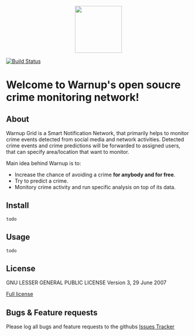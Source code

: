 <p align="center">
<img src="https://github.com/mkarpis/warnup_grid/blob/master/docs/images/icon.png" width="128">
</p>


[![Build Status](https://travis-ci.org/mkarpis/warnup_grid.svg?branch=master)](https://travis-ci.org/mkarpis/warnup_grid)


# Welcome to Warnup's open soucre crime monitoring network!


## About ##

Warnup Grid is a Smart Notification Network, that primarily helps to monitor crime events detected from social media and network activities. Detected crime events and crime predictions will be forwarded to assigned users, that can specify area/location that want to monitor.


Main idea behind Warnup is to:
* Increase the chance of avoiding a crime **for anybody and for free**.
* Try to predict a crime.
* Monitory crime activity and run specific analysis on top of its data.



## Install ##

```
todo
```


## Usage ##
```
todo
```


## License ##
GNU LESSER GENERAL PUBLIC LICENSE Version 3, 29 June 2007

[Full license](https://github.com/mkarpis/warnup_grid/blob/master/LICENSE)



## Bugs & Feature requests ##
Please log all bugs and feature requests to the githubs [Issues Tracker](https://github.com/mkarpis/warnup_grid/issues) 
